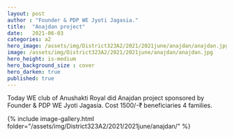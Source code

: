 ```yaml
---
layout: post
author : "Founder & PDP WE Jyoti Jagasia."
title:  "Anajdan project"
date:   2021-06-03
categories: a2
hero_image: /assets/img/District323A2/2021/2021june/anajdan/anajdan.jpg
image: /assets/img/District323A2/2021/2021june/anajdan/anajdan.jpg
hero_height: is-medium
hero_background_size : cover
hero_darken: true
published: true
---
```


Today WE club of Anushakti Royal did Anajdan project sponsored by Founder & PDP WE Jyoti Jagasia. Cost 1500/-₹ beneficiaries 4 families.

{% include image-gallery.html folder="/assets/img/District323A2/2021/2021june/anajdan/" %}